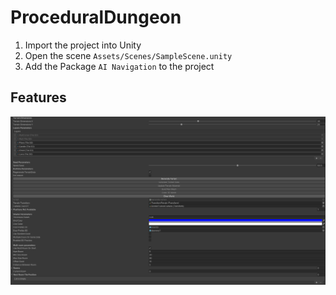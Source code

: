 # ProceduralDungeon

1. Import the project into Unity
2. Open the scene `Assets/Scenes/SampleScene.unity`
3. Add the Package `AI Navigation` to the project

## Features
![Alt text](Untitled.png?raw=true "Title")